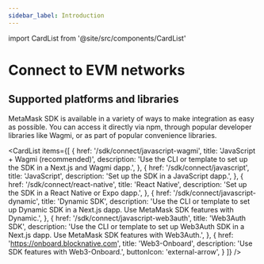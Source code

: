 ```yaml
---
sidebar_label: Introduction
---
```


import CardList from '@site/src/components/CardList'

# Connect to EVM networks

## Supported platforms and libraries

MetaMask SDK is available in a variety of ways to make integration as easy as possible.
You can access it directly via npm, through popular developer libraries like Wagmi, or as part of popular convenience libraries.

<CardList
items={[
{
href: '/sdk/connect/javascript-wagmi',
title: 'JavaScript + Wagmi (recommended)',
description: 'Use the CLI or template to set up the SDK in a Next.js and Wagmi dapp.',
},
{
href: '/sdk/connect/javascript',
title: 'JavaScript',
description: 'Set up the SDK in a JavaScript dapp.',
},
{
href: '/sdk/connect/react-native',
title: 'React Native',
description: 'Set up the SDK in a React Native or Expo dapp.',
},
{
href: '/sdk/connect/javascript-dynamic',
title: 'Dynamic SDK',
description: 'Use the CLI or template to set up Dynamic SDK in a Next.js dapp. Use MetaMask SDK features with Dynamic.',
},
{
href: '/sdk/connect/javascript-web3auth',
title: 'Web3Auth SDK',
description: 'Use the CLI or template to set up Web3Auth SDK in a Next.js dapp. Use MetaMask SDK features with Web3Auth.',
},
{
href: 'https://onboard.blocknative.com',
title: 'Web3-Onboard',
description: 'Use SDK features with Web3-Onboard.',
buttonIcon: 'external-arrow',
}
]}
/>
